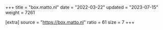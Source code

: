 +++
title = "box.matto.nl"
date = "2022-03-22"
updated = "2023-07-15"
weight = 7261

[extra]
source = "https://box.matto.nl"
ratio = 61
size = 7
+++
